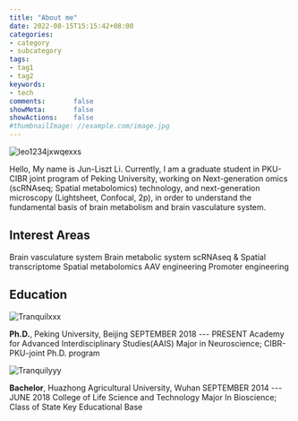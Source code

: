 ```yaml
---
title: "About me"
date: 2022-08-15T15:15:42+08:00
categories:
- category
- subcategory
tags:
- tag1
- tag2
keywords:
- tech
comments:       false
showMeta:       false
showActions:    false
#thumbnailImage: //example.com/image.jpg
---
```


![leo1234jxwqexxs](/images/cover-v1.2.0.jpg)

Hello, My name is Jun-Liszt Li. Currently, I am a graduate student in PKU-CIBR joint program of Peking University, working on Next-generation omics (scRNAseq; Spatial metabolomics) technology, and next-generation microscopy (Lightsheet, Confocal, 2p), in order to understand the fundamental basis of brain metabolism and brain vasculature system.

## Interest Areas

Brain vasculature system
Brain metabolic system
scRNAseq & Spatial transcriptome
Spatial metabolomics
AAV engineering
Promoter engineering

## Education

![Tranquilxxx](https://static.wixstatic.com/media/536fbb_c1702421da644270a41e0fa4b6b4d152~mv2.png/v1/fill/w_310,h_84,al_c,q_85,usm_0.66_1.00_0.01,enc_auto/536fbb_c1702421da644270a41e0fa4b6b4d152~mv2.png)

**Ph.D.**, Peking University, Beijing
SEPTEMBER 2018 --- PRESENT
Academy for Advanced Interdisciplinary Studies(AAIS)
Major in Neuroscience; CIBR-PKU-joint Ph.D. program

![Tranquilyyy](https://www.hzau.edu.cn/dfiles/14527/public/doc/images/logo2018.png)

**Bachelor**, Huazhong Agricultural University, Wuhan
SEPTEMBER 2014 --- JUNE 2018
College of Life Science and Technology
Major In Bioscience; Class of State Key Educational Base